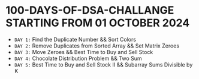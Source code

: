 # 100-DAYS-OF-DSA-CHALLANGE STARTING FROM 01 OCTOBER 2024

- `DAY 1:` Find the Duplicate Number && Sort Colors
- `DAY 2:` Remove Duplicates from Sorted Array && Set Matrix Zeroes
- `DAY 3:` Move Zeroes && Best Time to Buy and Sell Stock
- `DAY 4:` Chocolate Distribution Problem && Two Sum
- `DAY 5:` Best Time to Buy and Sell Stock II && Subarray Sums Divisible by K
